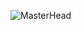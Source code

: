 ![MasterHead](https://cdn.discordapp.com/attachments/1009856301318287442/1042791946902573056/banner2.jpg)

